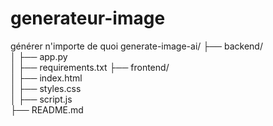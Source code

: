 # generateur-image
générer n'importe de quoi
generate-image-ai/
├── backend/           
│   ├── app.py         
│   ├── requirements.txt 
├── frontend/          
│   ├── index.html     
│   ├── styles.css     
│   ├── script.js      
├── README.md          
